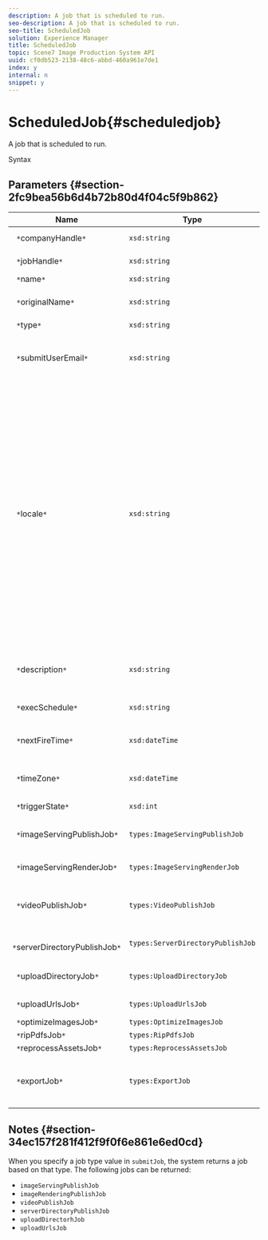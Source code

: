 ```yaml
---
description: A job that is scheduled to run.
seo-description: A job that is scheduled to run.
seo-title: ScheduledJob
solution: Experience Manager
title: ScheduledJob
topic: Scene7 Image Production System API
uuid: cf0db523-2138-48c6-abbd-460a961e7de1
index: y
internal: n
snippet: y
---
```


# ScheduledJob{#scheduledjob}

A job that is scheduled to run.

 Syntax 

## Parameters {#section-2fc9bea56b6d4b72b80d4f04c5f9b862}

|  Name  | Type  | Description  |
|---|---|---|
|  ` *`companyHandle`*`  | `xsd:string`  | Company handle.  |
|  ` *`jobHandle`*`  | `xsd:string`  | Scheduled job handle.  |
|  ` *`name`*`  | `xsd:string`  | Job name.  |
|  ` *`originalName`*`  | `xsd:string`  | Original name of the scheduled job.  |
|  ` *`type`*`  | `xsd:string`  | Job type.  |
|  ` *`submitUserEmail`*`  | `xsd:string`  | The email address of the user who scheduled the job.  |
|  ` *`locale`*`  | `xsd:string`  |The locale to be used for job log details and email localization. Locales are specified as `<language_code>[- <country_code>]`, where the language code is a lower-case, two-letter code as specified by ISO-639, and the optional country code is an upper-case, two-letter code as specified by ISO-3166. For example, the locale string for English (United States) would be: `en-US`.  |
|  ` *`description`*`  | `xsd:string`  |A description of the job as originally specified in `submitJob`.  |
|  ` *`execSchedule`*`  | `xsd:string`  | When the job is scheduled to run.  |
|  ` *`nextFireTime`*`  | `xsd:dateTime`  | The date, time, and time zone when the job will be fired.  |
|  ` *`timeZone`*`  | `xsd:dateTime`  | The time zone of the scheduled job.  |
|  ` *`triggerState`*`  | `xsd:int`  | Choice of job trigger state.  |
|  ` *`imageServingPublishJob`*`  | `types:ImageServingPublishJob`  | Job details for an image serving publish job.  |
|  ` *`imageServingRenderJob`*`  | `types:ImageServingRenderJob`  | Job details for an image rendering job.  |
|  ` *`videoPublishJob`*`  | `types:VideoPublishJob`  |Job details for a video publish job. See [VideoPublishJob](http://microsite.omniture.com/t2/help/en_US/s7/ips_api/#VideoPublishJob).  |
|  ` *`serverDirectoryPublishJob`*`  | `types:ServerDirectoryPublishJob`  | Job details for a server directory publish job.  |
|  ` *`uploadDirectoryJob`*`  | `types:UploadDirectoryJob`  | Job details for an upload directory job.  |
|  ` *`uploadUrlsJob`*`  | `types:UploadUrlsJob`  | Job details for an upload URLs job.  |
|  ` *`optimizeImagesJob`*`  | `types:OptimizeImagesJob`  | |
|  ` *`ripPdfsJob`*`  | `types:RipPdfsJob`  | |
|  ` *`reprocessAssetsJob`*`  | `types:ReprocessAssetsJob`  | |
|  ` *`exportJob`*`  | `types:ExportJob`  |Allow authorized export of previously uploaded files. See [Export Job](http://microsite.omniture.com/t2/help/en_US/s7/ips_api/#ScheduledJob).  |

## Notes {#section-34ec157f281f412f9f0f6e861e6ed0cd}

When you specify a job type value in `submitJob`, the system returns a job based on that type. The following jobs can be returned:

* `imageServingPublishJob` 
* `imageRenderingPublishJob` 
* `videoPublishJob` 
* `serverDirectoryPublishJob` 
* `uploadDirectorhJob` 
* `uploadUrlsJob`

